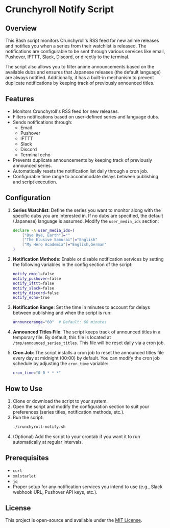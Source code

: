 # Crunchyroll Notify Script

## Overview

This Bash script monitors Crunchyroll's RSS feed for new anime releases and notifies you when a series from their watchlist is released. The notifications are configurable to be sent through various services like email, Pushover, IFTTT, Slack, Discord, or directly to the terminal.

The script also allows you to filter anime announcements based on the available dubs and ensures that Japanese releases (the default language) are always notified. Additionally, it has a built-in mechanism to prevent duplicate notifications by keeping track of previously announced titles.

## Features

- Monitors Crunchyroll's RSS feed for new releases.
- Filters notifications based on user-defined series and language dubs.
- Sends notifications through:
  - Email
  - Pushover
  - IFTTT
  - Slack
  - Discord
  - Terminal echo
- Prevents duplicate announcements by keeping track of previously announced series.
- Automatically resets the notification list daily through a cron job.
- Configurable time range to accommodate delays between publishing and script execution.

## Configuration

1. **Series Watchlist**:
   Define the series you want to monitor along with the specific dubs you are interested in. If no dubs are specified, the default (Japanese) language is assumed.
   Modify the `user_media_ids` section:
   ```bash
   declare -A user_media_ids=(
       ["Bye Bye, Earth"]=""
       ["The Elusive Samurai"]="English"
       ["My Hero Academia"]="English,German"
   )
   ```

2. **Notification Methods**:
   Enable or disable notification services by setting the following variables in the config section of the script:
   ```bash
   notify_email=false
   notify_pushover=false
   notify_ifttt=false
   notify_slack=false
   notify_discord=false
   notify_echo=true
   ```

3. **Notification Range**:
   Set the time in minutes to account for delays between publishing and when the script is run:
   ```bash
   announcerange="60"  # Default: 60 minutes
   ```

4. **Announced Titles File**:
   The script keeps track of announced titles in a temporary file. By default, this file is located at `/tmp/announced_series_titles`. This file will be reset daily via a cron job.

5. **Cron Job**:
   The script installs a cron job to reset the announced titles file every day at midnight (00:00) by default. You can modify the cron job schedule by adjusting the `cron_time` variable:
   ```bash
   cron_time="0 0 * * *"
   ```

## How to Use

1. Clone or download the script to your system.
2. Open the script and modify the configuration section to suit your preferences (series titles, notification methods, etc.).
3. Run the script:
   ```bash
   ./crunchyroll-notify.sh
   ```
4. (Optional) Add the script to your crontab if you want it to run automatically at regular intervals.

## Prerequisites

- `curl`
- `xmlstarlet`
- `jq`
- Proper setup for any notification services you intend to use (e.g., Slack webhook URL, Pushover API keys, etc.).

## License

This project is open-source and available under the [MIT License](LICENSE).
